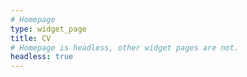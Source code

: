 ```yaml
---
# Homepage
type: widget_page
title: CV
# Homepage is headless, other widget pages are not.
headless: true
---
```

